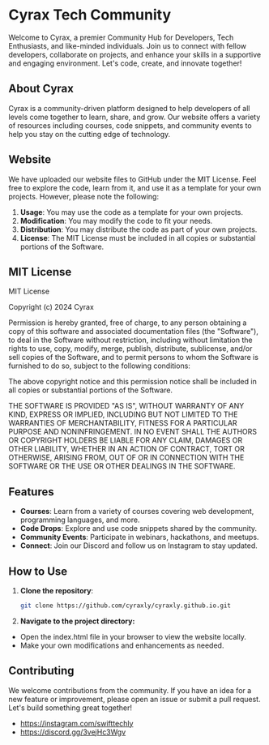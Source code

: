 # Cyrax Tech Community

Welcome to Cyrax, a premier Community Hub for Developers, Tech Enthusiasts, and like-minded individuals. Join us to connect with fellow developers, collaborate on projects, and enhance your skills in a supportive and engaging environment. Let's code, create, and innovate together!

## About Cyrax

Cyrax is a community-driven platform designed to help developers of all levels come together to learn, share, and grow. Our website offers a variety of resources including courses, code snippets, and community events to help you stay on the cutting edge of technology.

## Website

We have uploaded our website files to GitHub under the MIT License. Feel free to explore the code, learn from it, and use it as a template for your own projects. However, please note the following:

1. **Usage**: You may use the code as a template for your own projects.
2. **Modification**: You may modify the code to fit your needs.
3. **Distribution**: You may distribute the code as part of your own projects.
4. **License**: The MIT License must be included in all copies or substantial portions of the Software.

## MIT License

MIT License

Copyright (c) 2024 Cyrax

Permission is hereby granted, free of charge, to any person obtaining a copy
of this software and associated documentation files (the "Software"), to deal
in the Software without restriction, including without limitation the rights
to use, copy, modify, merge, publish, distribute, sublicense, and/or sell
copies of the Software, and to permit persons to whom the Software is
furnished to do so, subject to the following conditions:

The above copyright notice and this permission notice shall be included in all
copies or substantial portions of the Software.

THE SOFTWARE IS PROVIDED "AS IS", WITHOUT WARRANTY OF ANY KIND, EXPRESS OR
IMPLIED, INCLUDING BUT NOT LIMITED TO THE WARRANTIES OF MERCHANTABILITY,
FITNESS FOR A PARTICULAR PURPOSE AND NONINFRINGEMENT. IN NO EVENT SHALL THE
AUTHORS OR COPYRIGHT HOLDERS BE LIABLE FOR ANY CLAIM, DAMAGES OR OTHER
LIABILITY, WHETHER IN AN ACTION OF CONTRACT, TORT OR OTHERWISE, ARISING FROM,
OUT OF OR IN CONNECTION WITH THE SOFTWARE OR THE USE OR OTHER DEALINGS IN THE
SOFTWARE.


## Features

- **Courses**: Learn from a variety of courses covering web development, programming languages, and more.
- **Code Drops**: Explore and use code snippets shared by the community.
- **Community Events**: Participate in webinars, hackathons, and meetups.
- **Connect**: Join our Discord and follow us on Instagram to stay updated.

## How to Use

1. **Clone the repository**:
   ```bash
   git clone https://github.com/cyraxly/cyraxly.github.io.git

2. **Navigate to the project directory:**

- Open the index.html file in your browser to view the website locally.
- Make your own modifications and enhancements as needed.

## Contributing
We welcome contributions from the community. If you have an idea for a new feature or improvement, please open an issue or submit a pull request. Let's build something great together!

- https://instagram.com/swifttechly
- https://discord.gg/3vejHc3Wgv
